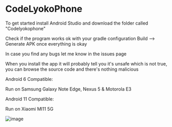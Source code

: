 # CodeLyokoPhone
To get started install Android Studio and download the folder called "Codelyokophone"

Check if the program works ok with your gradle configuration
Build --> Generate APK once everything is okay

In case you find any bugs let me know in the issues page

When you install the app it will probably tell you it's unsafe which is not true, you can browse the source code and there's nothing malicious

Android 6 Compatible:

Run on Samsung Galaxy Note Edge, Nexus 5 & Motorola E3

Android 11 Compatible:

Run on Xiaomi MI11 5G

![image](https://user-images.githubusercontent.com/49490716/168580287-936476f3-c655-46ec-9451-9e3fc811e0ba.png)


